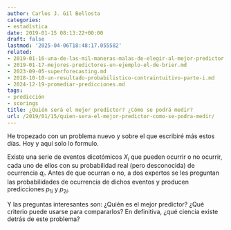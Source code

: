```yaml
---
author: Carlos J. Gil Bellosta
categories:
- estadística
date: 2019-01-15 08:13:22+00:00
draft: false
lastmod: '2025-04-06T18:48:17.055582'
related:
- 2019-01-16-una-de-las-mil-maneras-malas-de-elegir-al-mejor-predictor.md
- 2019-01-17-mejores-predictores-un-ejemplo-el-de-brier.md
- 2023-09-05-superforecasting.md
- 2018-10-10-un-resultado-probabilistico-contraintuitivo-parte-i.md
- 2024-12-19-promediar-predicciones.md
tags:
- predicción
- scorings
title: ¿Quién será el mejor predictor? ¿Cómo se podrá medir?
url: /2019/01/15/quien-sera-el-mejor-predictor-como-se-podra-medir/
---
```


He tropezado con un problema nuevo y sobre el que escribiré más estos días. Hoy y aquí solo lo formulo.

Existe una serie de eventos dicotómicos $X_i$ que pueden ocurrir o no ocurrir, cada uno de ellos con su probabilidad real (pero desconocida) de ocurrencia $q_i$. Antes de que ocurran o no, a dos expertos se les preguntan las probabilidades de ocurrencia de dichos eventos y producen predicciones $p_{1i}$ y $p_{2i}$.

Y las preguntas interesantes son: ¿Quién es el mejor predictor? ¿Qué criterio puede usarse para compararlos? En definitiva, ¿qué ciencia existe detrás de este problema?